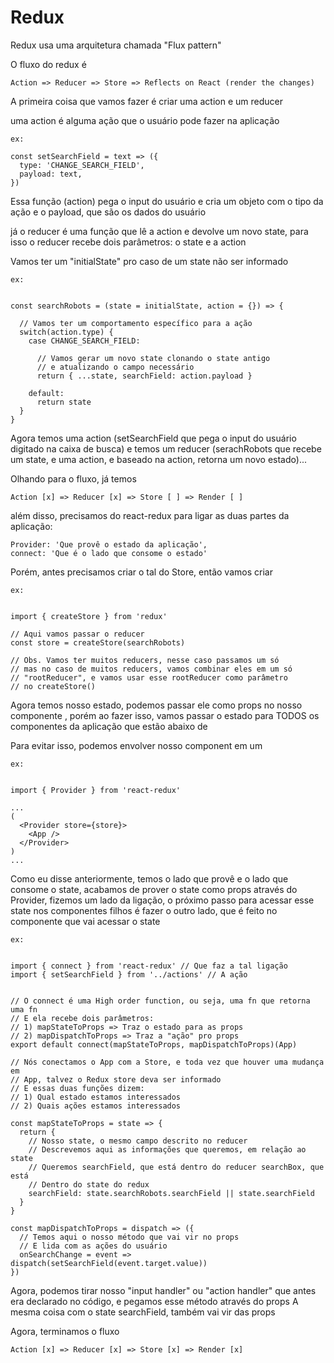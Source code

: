 # Redux

Redux usa uma arquitetura chamada "Flux pattern"

O fluxo do redux é 

    Action => Reducer => Store => Reflects on React (render the changes)

A primeira coisa que vamos fazer é criar uma action e um reducer

uma action é alguma ação que o usuário pode fazer na aplicação

    ex:

    const setSearchField = text => ({
      type: 'CHANGE_SEARCH_FIELD',
      payload: text,
    })


Essa função (action) pega o input do usuário e cria um objeto com o tipo da ação e o payload, que são os dados do usuário

já o reducer é uma função que lê a action e devolve um novo state, para isso
o reducer recebe dois parâmetros: o state e a action

Vamos ter um "initialState" pro caso de um state não ser informado

    ex:

    
    const searchRobots = (state = initialState, action = {}) => {

      // Vamos ter um comportamento específico para a ação
      switch(action.type) {
        case CHANGE_SEARCH_FIELD:

          // Vamos gerar um novo state clonando o state antigo
          // e atualizando o campo necessário
          return { ...state, searchField: action.payload }

        default:
          return state
      }
    }
    
    

Agora temos uma action (setSearchField que pega o input do usuário digitado na caixa de busca) e temos um reducer (serachRobots que recebe um state, e uma action, e baseado na action, retorna um novo estado)...

Olhando para o fluxo, já temos

    Action [x] => Reducer [x] => Store [ ] => Render [ ]

além disso, precisamos do react-redux para ligar as duas partes da aplicação:

    Provider: 'Que provê o estado da aplicação',
    connect: 'Que é o lado que consome o estado'

Porém, antes precisamos criar o tal do Store, então vamos criar

    ex: 

    
    import { createStore } from 'redux'

    // Aqui vamos passar o reducer
    const store = createStore(searchRobots)

    // Obs. Vamos ter muitos reducers, nesse caso passamos um só
    // mas no caso de muitos reducers, vamos combinar eles em um só
    // "rootReducer", e vamos usar esse rootReducer como parâmetro
    // no createStore()

    
Agora temos nosso estado, podemos passar ele como props no nosso componente <App />, porém ao fazer isso, vamos passar o estado para TODOS os componentes da aplicação que estão abaixo de <App />

Para evitar isso, podemos envolver nosso <App /> component em um <Provider />

    ex:

    
    import { Provider } from 'react-redux'

    ...
    (
      <Provider store={store}>
        <App />
      </Provider>
    )
    ...

    
Como eu disse anteriormente, temos o lado que provê e o lado que consome o state, acabamos de prover o state como props através do Provider, fizemos um lado da ligação, o próximo passo para acessar esse state nos componentes filhos é fazer o outro lado, que é feito no componente que vai acessar o state

    ex:

    
    import { connect } from 'react-redux' // Que faz a tal ligação
    import { setSearchField } from '../actions' // A ação


    // O connect é uma High order function, ou seja, uma fn que retorna uma fn
    // E ela recebe dois parâmetros:
    // 1) mapStateToProps => Traz o estado para as props
    // 2) mapDispatchToProps => Traz a "ação" pro props
    export default connect(mapStateToProps, mapDispatchToProps)(App)

    // Nós conectamos o App com a Store, e toda vez que houver uma mudança em 
    // App, talvez o Redux store deva ser informado
    // E essas duas funções dizem:
    // 1) Qual estado estamos interessados
    // 2) Quais ações estamos interessados

    const mapStateToProps = state => {
      return {
        // Nosso state, o mesmo campo descrito no reducer
        // Descrevemos aqui as informações que queremos, em relação ao state
        // Queremos searchField, que está dentro do reducer searchBox, que está
        // Dentro do state do redux
        searchField: state.searchRobots.searchField || state.searchField
      }
    }

    const mapDispatchToProps = dispatch => ({
      // Temos aqui o nosso método que vai vir no props
      // E lida com as ações do usuário
      onSearchChange = event => dispatch(setSearchField(event.target.value))
    })

    
Agora, podemos tirar nosso "input handler" ou "action handler" que antes era declarado no código, e pegamos esse método através do props
A mesma coisa com o state searchField, também vai vir das props

Agora, terminamos o fluxo

    Action [x] => Reducer [x] => Store [x] => Render [x]

